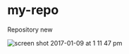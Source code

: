 # my-repo
Repository new


![screen shot 2017-01-09 at 1 11 47 pm](https://cloud.githubusercontent.com/assets/22905837/21783695/58bb8f12-d66d-11e6-8136-5677c1c20382.png)
